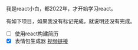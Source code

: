 我是react小白，都2022年，才开始学习react。

有如下项目，如果我没有标记完成，就说明还没有完成。

- [ ] 使用react构建简历 
- [x] 表情包生成器 [视频链接](https://scrimba.com/playlist/prXJpCQ)